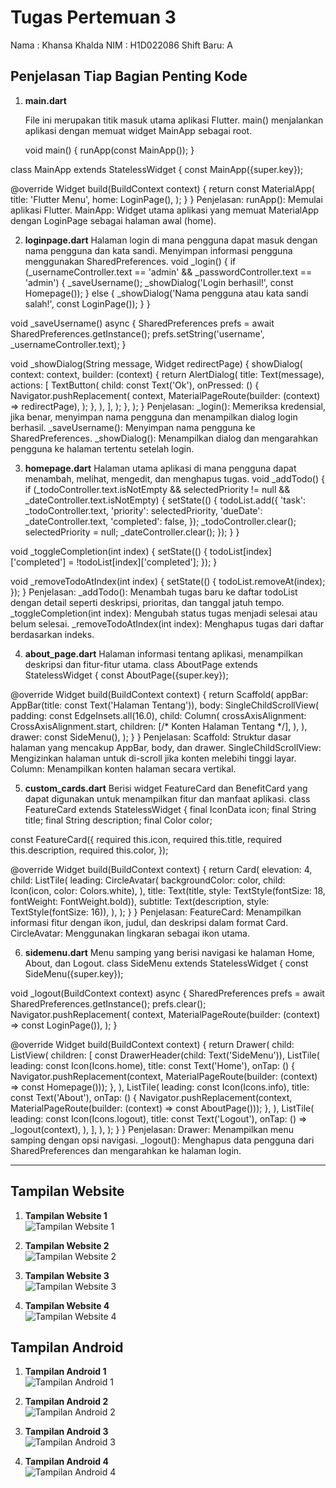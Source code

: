 # Tugas Pertemuan 3

Nama : Khansa Khalda
NIM : H1D022086
Shift Baru: A

## Penjelasan Tiap Bagian Penting Kode

1. **main.dart**

   File ini merupakan titik masuk utama aplikasi Flutter. main() menjalankan aplikasi dengan memuat widget MainApp sebagai root.
   
   void main() {
   runApp(const MainApp());
   }

class MainApp extends StatelessWidget {
const MainApp({super.key});

@override
Widget build(BuildContext context) {
return const MaterialApp(
title: 'Flutter Menu',
home: LoginPage(),
);
}
}
Penjelasan:
runApp(): Memulai aplikasi Flutter.
MainApp: Widget utama aplikasi yang memuat MaterialApp dengan LoginPage sebagai halaman awal (home).

2. **loginpage.dart**
   Halaman login di mana pengguna dapat masuk dengan nama pengguna dan kata sandi. Menyimpan informasi pengguna menggunakan SharedPreferences.
   void \_login() {
   if (\_usernameController.text == 'admin' &&
   \_passwordController.text == 'admin') {
   \_saveUsername();
   \_showDialog('Login berhasil!', const Homepage());
   } else {
   \_showDialog('Nama pengguna atau kata sandi salah!', const LoginPage());
   }
   }

void \_saveUsername() async {
SharedPreferences prefs = await SharedPreferences.getInstance();
prefs.setString('username', \_usernameController.text);
}

void \_showDialog(String message, Widget redirectPage) {
showDialog(
context: context,
builder: (context) {
return AlertDialog(
title: Text(message),
actions: [
TextButton(
child: const Text('Ok'),
onPressed: () {
Navigator.pushReplacement(
context,
MaterialPageRoute(builder: (context) => redirectPage),
);
},
),
],
);
},
);
}
Penjelasan:
\_login(): Memeriksa kredensial, jika benar, menyimpan nama pengguna dan menampilkan dialog login berhasil.
\_saveUsername(): Menyimpan nama pengguna ke SharedPreferences.
\_showDialog(): Menampilkan dialog dan mengarahkan pengguna ke halaman tertentu setelah login.

3. **homepage.dart**
   Halaman utama aplikasi di mana pengguna dapat menambah, melihat, mengedit, dan menghapus tugas.
   void \_addTodo() {
   if (\_todoController.text.isNotEmpty &&
   selectedPriority != null &&
   \_dateController.text.isNotEmpty) {
   setState(() {
   todoList.add({
   'task': \_todoController.text,
   'priority': selectedPriority,
   'dueDate': \_dateController.text,
   'completed': false,
   });
   \_todoController.clear();
   selectedPriority = null;
   \_dateController.clear();
   });
   }
   }

void \_toggleCompletion(int index) {
setState(() {
todoList[index]['completed'] = !todoList[index]['completed'];
});
}

void \_removeTodoAtIndex(int index) {
setState(() {
todoList.removeAt(index);
});
}
Penjelasan:
\_addTodo(): Menambah tugas baru ke daftar todoList dengan detail seperti deskripsi, prioritas, dan tanggal jatuh tempo.
\_toggleCompletion(int index): Mengubah status tugas menjadi selesai atau belum selesai.
\_removeTodoAtIndex(int index): Menghapus tugas dari daftar berdasarkan indeks.

4. **about_page.dart**
   Halaman informasi tentang aplikasi, menampilkan deskripsi dan fitur-fitur utama.
   class AboutPage extends StatelessWidget {
   const AboutPage({super.key});

@override
Widget build(BuildContext context) {
return Scaffold(
appBar: AppBar(title: const Text('Halaman Tentang')),
body: SingleChildScrollView(
padding: const EdgeInsets.all(16.0),
child: Column(
crossAxisAlignment: CrossAxisAlignment.start,
children: [/* Konten Halaman Tentang */],
),
),
drawer: const SideMenu(),
);
}
}
Penjelasan:
Scaffold: Struktur dasar halaman yang mencakup AppBar, body, dan drawer.
SingleChildScrollView: Mengizinkan halaman untuk di-scroll jika konten melebihi tinggi layar.
Column: Menampilkan konten halaman secara vertikal.

5. **custom_cards.dart**
   Berisi widget FeatureCard dan BenefitCard yang dapat digunakan untuk menampilkan fitur dan manfaat aplikasi.
   class FeatureCard extends StatelessWidget {
   final IconData icon;
   final String title;
   final String description;
   final Color color;

const FeatureCard({
required this.icon,
required this.title,
required this.description,
required this.color,
});

@override
Widget build(BuildContext context) {
return Card(
elevation: 4,
child: ListTile(
leading: CircleAvatar(
backgroundColor: color,
child: Icon(icon, color: Colors.white),
),
title: Text(title, style: TextStyle(fontSize: 18, fontWeight: FontWeight.bold)),
subtitle: Text(description, style: TextStyle(fontSize: 16)),
),
);
}
}
Penjelasan:
FeatureCard: Menampilkan informasi fitur dengan ikon, judul, dan deskripsi dalam format Card.
CircleAvatar: Menggunakan lingkaran sebagai ikon utama.

6. **sidemenu.dart**
   Menu samping yang berisi navigasi ke halaman Home, About, dan Logout.
   class SideMenu extends StatelessWidget {
   const SideMenu({super.key});

void \_logout(BuildContext context) async {
SharedPreferences prefs = await SharedPreferences.getInstance();
prefs.clear();
Navigator.pushReplacement(
context,
MaterialPageRoute(builder: (context) => const LoginPage()),
);
}

@override
Widget build(BuildContext context) {
return Drawer(
child: ListView(
children: [
const DrawerHeader(child: Text('SideMenu')),
ListTile(
leading: const Icon(Icons.home),
title: const Text('Home'),
onTap: () {
Navigator.pushReplacement(context, MaterialPageRoute(builder: (context) => const Homepage()));
},
),
ListTile(
leading: const Icon(Icons.info),
title: const Text('About'),
onTap: () {
Navigator.pushReplacement(context, MaterialPageRoute(builder: (context) => const AboutPage()));
},
),
ListTile(
leading: const Icon(Icons.logout),
title: const Text('Logout'),
onTap: () => _logout(context),
),
],
),
);
}
}
Penjelasan:
Drawer: Menampilkan menu samping dengan opsi navigasi.
\_logout(): Menghapus data pengguna dari SharedPreferences dan mengarahkan ke halaman login.

---

## Tampilan Website

1. **Tampilan Website 1**  
   ![Tampilan Website 1](./ss%20website%201.jpg)

2. **Tampilan Website 2**  
   ![Tampilan Website 2](./ss%20website%202.jpg)

3. **Tampilan Website 3**  
   ![Tampilan Website 3](./ss%20website%203.jpg)

4. **Tampilan Website 4**  
   ![Tampilan Website 4](./ss%20website%204.jpg)

## Tampilan Android

1. **Tampilan Android 1**  
   ![Tampilan Android 1](./ss%20android%201.jpg)

2. **Tampilan Android 2**  
   ![Tampilan Android 2](./ss%20android%202.jpg)

3. **Tampilan Android 3**  
   ![Tampilan Android 3](./ss%20android%203.jpg)

4. **Tampilan Android 4**  
   ![Tampilan Android 4](./ss%20android%204.jpg)
